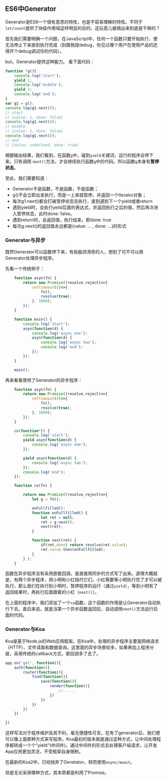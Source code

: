 ## ES6中Generator

Generator是ES6一个很有意思的特性，也是不容易理解的特性。不同于`let/const`提供了块级作用域这样明显的目的，这玩意儿被搞出来到底是干嘛的？

首先我们需要明确一个问题，在JavaScript中，任何一个函数只要开始执行，便无法停止下来直到执行完成（别跟我提debug，你见过哪个用户在使用产品的还得开个debug调试你的代码）。

but，Generator提供这种能力。 看下面代码：

```javascript
function *g(){
    console.log('start');
    yield 1;
    console.log('middle');
    yield 2;
    console.log('end');
}
var g1 = g();
console.log(g1.next()); 
// start
// {value: 1, done: false}
console.log(g1.next());  
// middle
// {value: 2, done: false}
console.log(g1.next());  
// end
// {value: undefined, done: true}

```
根据输出结果，我们看到，在函数`g`中，碰到`yield`关键词，运行的程序会停下来。只有调用 `next()`方法，才会继续执行函数`g`中的代码。所以函数`g`本身有**暂停状态**。

至此，我们需要知道：

- Generator不是函数，不是函数，不是函数；
- g()不会立即出发执行，而是一上来就暂停，并返回一个Iterator对象；
- 每次g1.next()都会打破暂停状态去执行，直到遇到下一个yield或者return
- 遇到yield时，会执行yeild后面的表达式，并返回执行之后的值，然后再次进入暂停状态，此时done: false。
- 遇到return时，会返回值，执行结束，即done: true
- 每次g.next()的返回值永远都是{value: ... , done: ...}的形式

### Generator与异步
既然Generator可以函数停下来，有些脑洞清奇的人，想到了可不可以用Generator处理异步程序。

先看一个传统例子：

```javascript
    function asyn(fn) {
        return new Promise((resolve,reject)=>{
            setTimeout(()=>{
                fn();
                resolve(true);
            }, 1000);
        });
    }

    function main() {
        console.log('start');
        asyn(function(d) {
            console.log('async one');
            asyn(function(d) {
                console.log('async two');
                console.log('end');
            });
        });
    }

    main();
```

再来看看使用了Generator的异步程序：

```javascript
    function asyn(fn) {
        return new Promise((resolve,reject)=>{
            setTimeout(()=>{
                fn();
                resolve(true);
            }, 1000);
        });
    }

    co(function*() {
        console.log('start');
        yield asyn(function(d) {
            console.log('async one');
        });

        yield asyn(function(d) {
            console.log('async two');
        });
        console.log('end');
    });

    function co(fn) {

        return new Promise((resolve,reject)=>{
            let g = fn();

            onFullfilled();
            function onFullfilled() {
                let ret = null;
                ret = g.next();
                next(ret);
            }

            function next(ret) {
                if(ret.done) return resolve(ret.value);
                ret.value.then(onFullfilled);
            }
        } );
    }
```

函数在异步程序没有采用嵌套回调，是直接用同步的方式写了出来。道理大概就是，有两个异步程序，用小明和小红指代它们。小红需要等小明执行完了才可以被执行，那么我们在执行到小明时，暂停程序的运行（通过`yield`），等到小明有了返回结果时，再执行后面跟着的小红（`next()`）。

在上面的程序中，我们添加了一个`co`函数，这个函数的作用是让Generator自动执行下去。直白来说，就是当第一个异步函数返回后，自动调用`next()`方法运行后面的代码。


### Generator与Koa

Koa是基于Node.js的Web应用框架。在Koa中，处理的异步程序主要是网络请求（HTTP）、文件读取和数据查询。这里面的异步场景较多，如果再加上程序分层，采用传统的callback方式，那回调多了去了。

```javascript
app.on('get', function(){
    auth(function(){
        router(function(){
            find(function(){
                save(function(){
                    render(function(){
                        //......
                    })
                })
            })
        })
    })

})
```

这样写法对于程序维护及其不利，毫无便捷性可言。在有了generator后，我们便可以像上面那种方式来写程序。Koa最初的版本就是通过这种方式，让中间处理程序都转成一个个"yield"(中间件)。通过中间件的形式去处理客户端请求，让开发App应用更加灵活，不受框架自身限制。

在最新的Koa2中，已经抛弃了Genetator，转而使用`async/await`。

但是无论采用哪种方式，其本质都是利用了Promise。